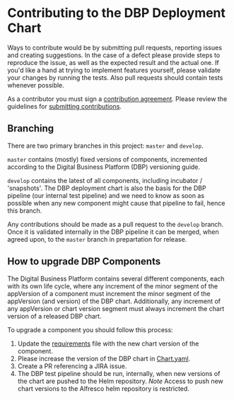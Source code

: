# Contributing to the DBP Deployment Chart

Ways to contribute would be by submitting pull requests, reporting issues and creating suggestions. In the case of a defect please provide steps to reproduce the issue, as well as the expected result and the actual one. If you'd like a hand at trying to implement features yourself, please validate your changes by running the tests. Also pull requests should contain tests whenever possible.

As a contributor you must sign a [contribution agreement](https://cla-assistant.io/Alfresco/alfresco-dbp-deployment). Please review the guidelines for [submitting contributions](https://community.alfresco.com/docs/DOC-6269-submitting-contributions).

## Branching

There are two primary branches in this project: `master` and `develop`.

`master` contains (mostly) fixed versions of components, incremented according to the Digital Business Platform (DBP) versioning guide.

`develop` contains the latest of all components, including incubator / 'snapshots'. The DBP deployment chart is also the basis for the DBP pipeline (our internal test pipeline) and we need to know as soon as possible when any new component might cause that pipeline to fail, hence this branch.

Any contributions should be made as a pull request to the `develop` branch.  Once it is validated internally in the DBP pipeline it can be merged, when agreed upon, to the `master` branch in prepartation for release.

## How to upgrade DBP Components

The Digital Business Platform contains several different components, each with its own life cycle, where any increment of the minor segment of the appVersion of a component must increment the minor segment of the appVersion (and version) of the DBP chart. Additionally, any increment of any appVersion or chart version segment must always increment the chart version of a released DBP chart.

To upgrade a component you should follow this process:

1. Update the [requirements](https://github.com/Alfresco/alfresco-dbp-deployment/blob/master/helm/alfresco-dbp/requirements.yaml) file with the new chart version of the component.
2. Please increase the version of the DBP chart in [Chart.yaml](https://github.com/Alfresco/alfresco-dbp-deployment/blob/master/helm/alfresco-dbp/Chart.yaml#L2).
3. Create a PR referencing a JIRA issue.
4. The DBP test pipeline should be run, internally, when new versions of the chart are pushed to the Helm repository. *Note* Access to push new chart versions to the Alfresco helm repository is restricted.
